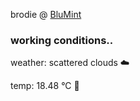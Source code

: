 brodie @ [BluMint](https://www.linkedin.com/company/blumint-io/)

<!--weather_start-->
### working conditions..

weather: scattered clouds ☁️

temp: 18.48 °C 👕

<!--weather_end-->
